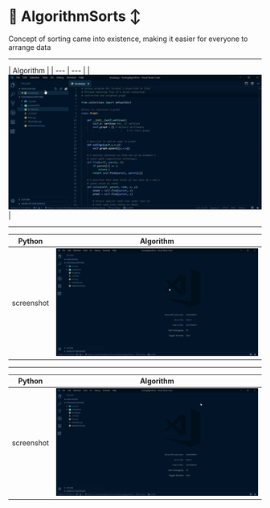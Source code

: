 # 🐍 AlgorithmSorts ↕️
Concept of sorting came into existence, making it easier for everyone to arrange data 
***
|  Algorithm |
| --- | --- |
|  ![Alt Text](https://github.com/ofuen/AlgorithmSorts/blob/master/screenshot/Kruskal.gif) |
***
| Python | Algorithm |
| --- | --- |
| screenshot | ![Alt Text](https://github.com/ofuen/AlgorithmSorts/blob/master/screenshot/Prim.gif) |
***
| Python | Algorithm |
| --- | --- |
| screenshot | ![Alt Text](https://github.com/ofuen/AlgorithmSorts/blob/master/screenshot/Selection.gif) |
